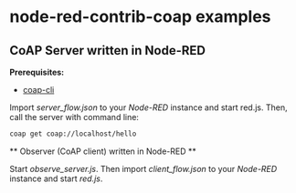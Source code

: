 node-red-contrib-coap examples
==============================

CoAP Server written in Node-RED
-------------------------------

**Prerequisites:**

- [coap-cli](https://www.npmjs.com/package/coap-cli)

Import *server_flow.json* to your *Node-RED* instance and start red.js. Then, call the server with command line:

```bash
coap get coap://localhost/hello
```

** Observer (CoAP client) written in Node-RED **

Start *observe_server.js*. Then import *client_flow.json* to your *Node-RED* instance and start *red.js*.

